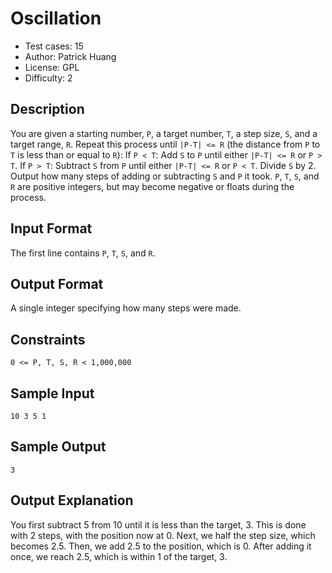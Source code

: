 # Oscillation
* Test cases: 15
* Author: Patrick Huang
* License: GPL
* Difficulty: 2

## Description
You are given a starting number, `P`, a target number, `T`, a step size, `S`, and a target range, `R`.
Repeat this process until `|P-T| <= R` (the distance from `P` to `T` is less than or equal to `R`):
If `P < T`: Add `S` to `P` until either `|P-T| <= R` or `P > T`.
If `P > T`: Subtract `S` from `P` until either `|P-T| <= R` or `P < T`.
Divide `S` by 2.
Output how many steps of adding or subtracting `S` and `P` it took.
`P`, `T`, `S`, and `R` are positive integers, but may become negative or floats during the process.

## Input Format
The first line contains `P`, `T`, `S`, and `R`.

## Output Format
A single integer specifying how many steps were made.

## Constraints
`0 <= P, T, S, R < 1,000,000`

## Sample Input
```
10 3 5 1
```

## Sample Output
```
3
```

## Output Explanation
You first subtract 5 from 10 until it is less than the target, 3.
This is done with 2 steps, with the position now at 0.
Next, we half the step size, which becomes 2.5.
Then, we add 2.5 to the position, which is 0.
After adding it once, we reach 2.5, which is within 1 of the target, 3.
